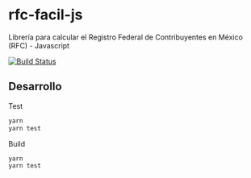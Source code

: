 # rfc-facil-js
Librería para calcular el Registro Federal de Contribuyentes en México (RFC) - Javascript

[![Build Status](https://travis-ci.org/josketres/rfc-facil-js.svg?branch=master)](https://travis-ci.org/josketres/rfc-facil-js)

## Desarrollo

Test
```sh
yarn
yarn test
```

Build
```sh
yarn
yarn test
```
